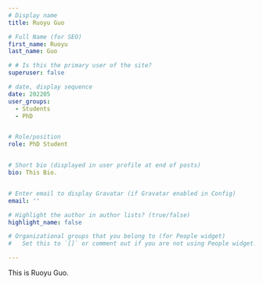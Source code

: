 ```yaml
---
# Display name
title: Ruoyu Guo

# Full Name (for SEO)
first_name: Ruoyu
last_name: Guo

# # Is this the primary user of the site?
superuser: false

# date, display sequence
date: 202205
user_groups:
  - Students
  - PhD


# Role/position
role: PhD Student


# Short bio (displayed in user profile at end of posts)
bio: This Bio.


# Enter email to display Gravatar (if Gravatar enabled in Config)
email: ''

# Highlight the author in author lists? (true/false)
highlight_name: false

# Organizational groups that you belong to (for People widget)
#   Set this to `[]` or comment out if you are not using People widget.

---
```


This is Ruoyu Guo.
